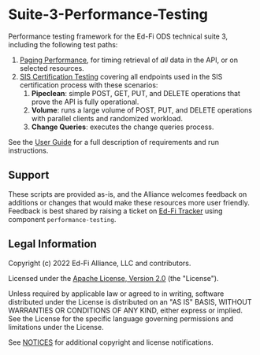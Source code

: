 # Suite-3-Performance-Testing

Performance testing framework for the Ed-Fi ODS technical suite 3, including the
following test paths:

1. [Paging Performance](src/edfi-paging-test), for timing retrieval of _all_
   data in the API, or on selected resources.
2. [SIS Certification Testing](src/edfi-performance-test/) covering all
   endpoints used in the SIS certification process with these scenarios:
   1. **Pipeclean**: simple POST, GET, PUT, and DELETE operations that prove the API
      is fully operational.
   2. **Volume**: runs a large volume of POST, PUT, and DELETE operations with
      parallel clients and randomized workload.
   3. **Change Queries**: executes the change queries process.

See the [User Guide](docs/user-guide.md) for a full description of requirements
and run instructions.

## Support

These scripts are provided as-is, and the Alliance welcomes feedback on
additions or changes that would make these resources more user friendly.
Feedback is best shared by raising a ticket on [Ed-Fi
Tracker](https://tracker.ed-fi.org/) using component `performance-testing`.

## Legal Information

Copyright (c) 2022 Ed-Fi Alliance, LLC and contributors.

Licensed under the [Apache License, Version 2.0](LICENSE) (the "License").

Unless required by applicable law or agreed to in writing, software
distributed under the License is distributed on an "AS IS" BASIS,
WITHOUT WARRANTIES OR CONDITIONS OF ANY KIND, either express or implied.
See the License for the specific language governing permissions and
limitations under the License.

See [NOTICES](NOTICES.md) for additional copyright and license notifications.
